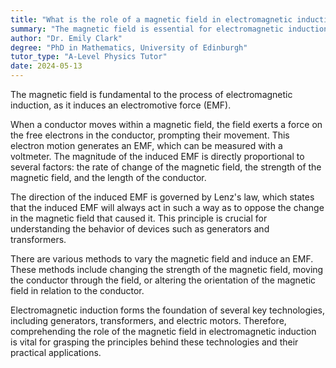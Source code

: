 ```yaml
---
title: "What is the role of a magnetic field in electromagnetic induction?"
summary: "The magnetic field is essential for electromagnetic induction, as it induces an electromotive force (EMF), facilitating the generation of electrical energy."
author: "Dr. Emily Clark"
degree: "PhD in Mathematics, University of Edinburgh"
tutor_type: "A-Level Physics Tutor"
date: 2024-05-13
---
```


The magnetic field is fundamental to the process of electromagnetic induction, as it induces an electromotive force (EMF).

When a conductor moves within a magnetic field, the field exerts a force on the free electrons in the conductor, prompting their movement. This electron motion generates an EMF, which can be measured with a voltmeter. The magnitude of the induced EMF is directly proportional to several factors: the rate of change of the magnetic field, the strength of the magnetic field, and the length of the conductor.

The direction of the induced EMF is governed by Lenz's law, which states that the induced EMF will always act in such a way as to oppose the change in the magnetic field that caused it. This principle is crucial for understanding the behavior of devices such as generators and transformers.

There are various methods to vary the magnetic field and induce an EMF. These methods include changing the strength of the magnetic field, moving the conductor through the field, or altering the orientation of the magnetic field in relation to the conductor.

Electromagnetic induction forms the foundation of several key technologies, including generators, transformers, and electric motors. Therefore, comprehending the role of the magnetic field in electromagnetic induction is vital for grasping the principles behind these technologies and their practical applications.
    